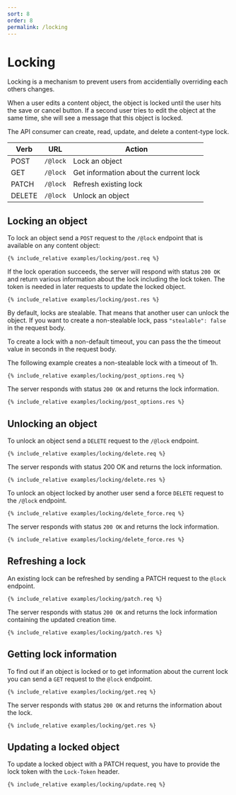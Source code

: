 ```yaml
---
sort: 8
order: 8
permalink: /locking
---
```


# Locking

Locking is a mechanism to prevent users from accidentially overriding each others changes.

When a user edits a content object, the object is locked until the user hits the save or cancel button. If a second user tries to edit the object at the same time, she will see a message that this object is locked.

The API consumer can create, read, update, and delete a content-type lock.

| Verb   | URL      | Action                                 |
| ------ | -------- | -------------------------------------- |
| POST   | `/@lock` | Lock an object                         |
| GET    | `/@lock` | Get information about the current lock |
| PATCH  | `/@lock` | Refresh existing lock                  |
| DELETE | `/@lock` | Unlock an object                       |

## Locking an object

To lock an object send a `POST` request to the `/@lock` endpoint that is available on any content object:

```
{% include_relative examples/locking/post.req %}
```

If the lock operation succeeds, the server will respond with status `200 OK` and return various information about the lock including the lock token. The token is needed in later requests to update the locked object.

```
{% include_relative examples/locking/post.res %}
```

By default, locks are stealable. That means that another user can unlock the object. If you want to create a non-stealable lock, pass `"stealable": false` in the request body.

To create a lock with a non-default timeout, you can pass the the timeout value in seconds in the request body.

The following example creates a non-stealable lock with a timeout of 1h.

```
{% include_relative examples/locking/post_options.req %}
```

The server responds with status `200 OK` and returns the lock information.

```
{% include_relative examples/locking/post_options.res %}
```

## Unlocking an object

To unlock an object send a `DELETE` request to the `/@lock` endpoint.

```
{% include_relative examples/locking/delete.req %}
```

The server responds with status 200 OK and returns the lock information.

```
{% include_relative examples/locking/delete.res %}
```

To unlock an object locked by another user send a force `DELETE` request to the `/@lock` endpoint.

```
{% include_relative examples/locking/delete_force.req %}
```

The server responds with status `200 OK` and returns the lock information.

```
{% include_relative examples/locking/delete_force.res %}
```

## Refreshing a lock

An existing lock can be refreshed by sending a PATCH request to the `@lock` endpoint.

```
{% include_relative examples/locking/patch.req %}
```

The server responds with status `200 OK` and returns the lock information containing the updated creation time.

```
{% include_relative examples/locking/patch.res %}
```

## Getting lock information

To find out if an object is locked or to get information about the current lock you can send a `GET` request to the `@lock` endpoint.

```
{% include_relative examples/locking/get.req %}
```

The server responds with status `200 OK` and returns the information about the lock.

```
{% include_relative examples/locking/get.res %}
```

## Updating a locked object

To update a locked object with a PATCH request, you have to provide the lock token with the `Lock-Token` header.

```
{% include_relative examples/locking/update.req %}
```
